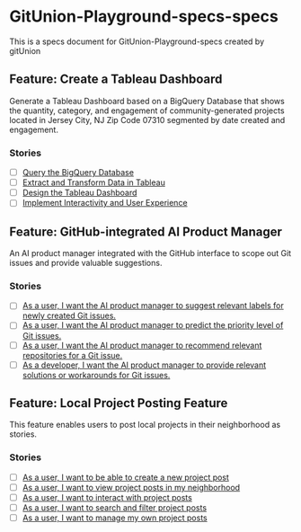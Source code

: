 # GitUnion-Playground-specs-specs
This is a specs document for GitUnion-Playground-specs created by gitUnion


## Feature: Create a Tableau Dashboard
Generate a Tableau Dashboard based on a BigQuery Database that shows the quantity, category, and engagement of community-generated projects located in Jersey City, NJ Zip Code 07310 segmented by date created and engagement.
### Stories
- [ ] [Query the BigQuery Database](https://github.com/Khalon-Bridge/GitUnion-Playground-specs-specs/issues/1)
- [ ] [Extract and Transform Data in Tableau](https://github.com/Khalon-Bridge/GitUnion-Playground-specs-specs/issues/2)
- [ ] [Design the Tableau Dashboard](https://github.com/Khalon-Bridge/GitUnion-Playground-specs-specs/issues/3)
- [ ] [Implement Interactivity and User Experience](https://github.com/Khalon-Bridge/GitUnion-Playground-specs-specs/issues/4)

## Feature: GitHub-integrated AI Product Manager
An AI product manager integrated with the GitHub interface to scope out Git issues and provide valuable suggestions.
### Stories
- [ ] [As a user, I want the AI product manager to suggest relevant labels for newly created Git issues.](https://github.com/Khalon-Bridge/GitUnion-Playground-specs-specs/issues/5)
- [ ] [As a user, I want the AI product manager to predict the priority level of Git issues.](https://github.com/Khalon-Bridge/GitUnion-Playground-specs-specs/issues/6)
- [ ] [As a user, I want the AI product manager to recommend relevant repositories for a Git issue.](https://github.com/Khalon-Bridge/GitUnion-Playground-specs-specs/issues/7)
- [ ] [As a developer, I want the AI product manager to provide relevant solutions or workarounds for Git issues.](https://github.com/Khalon-Bridge/GitUnion-Playground-specs-specs/issues/8)

## Feature: Local Project Posting Feature
This feature enables users to post local projects in their neighborhood as stories.
### Stories
- [ ] [As a user, I want to be able to create a new project post](https://github.com/Khalon-Bridge/GitUnion-Playground-specs-specs/issues/9)
- [ ] [As a user, I want to view project posts in my neighborhood](https://github.com/Khalon-Bridge/GitUnion-Playground-specs-specs/issues/10)
- [ ] [As a user, I want to interact with project posts](https://github.com/Khalon-Bridge/GitUnion-Playground-specs-specs/issues/11)
- [ ] [As a user, I want to search and filter project posts](https://github.com/Khalon-Bridge/GitUnion-Playground-specs-specs/issues/12)
- [ ] [As a user, I want to manage my own project posts](https://github.com/Khalon-Bridge/GitUnion-Playground-specs-specs/issues/13)